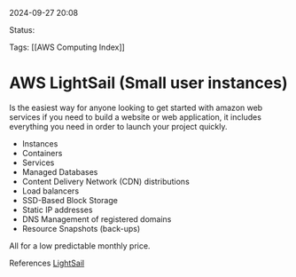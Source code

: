 2024-09-27 20:08

Status:

Tags:
[[AWS Computing Index]]

# AWS LightSail (Small user instances)

Is the easiest way for anyone looking to get started with amazon web services if you need to build a website or web application, it includes everything you need in order to launch your project quickly.

- Instances
- Containers
- Services
- Managed Databases
- Content Delivery Network (CDN) distributions
- Load balancers
- SSD-Based Block Storage
- Static IP addresses
- DNS Management of registered domains
- Resource Snapshots (back-ups)

All for a low predictable monthly price.




References 
[LightSail](https://docs.aws.amazon.com/lightsail/latest/userguide/what-is-amazon-lightsail.html)